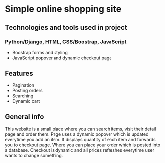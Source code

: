 # Simple online shopping site

## Technologies and tools used in project
### Python/Django, HTML, CSS/Boostrap, JavaScript
- Boostrap forms and styling
- JavaScript popover and dynamic checkout page

## Features
- Pagination
- Posting orders
- Searching
- Dynamic cart

## General info

This website is a small place where you can search items, visit their detail page and order them. Page uses a dynamic popover which is updated everytime you add an item. It displays quantity of each item and forwards you to checkout page. Where you can place your order which is posted into a database. Checkout is dynamic and all prices refreshes everytime user wants to change something.

